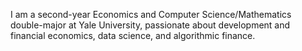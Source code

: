 I am a second-year Economics and Computer Science/Mathematics double-major at Yale University, passionate about development and financial economics, data science, and algorithmic finance.
